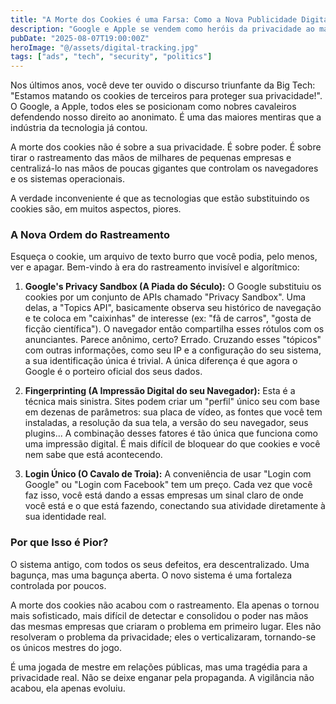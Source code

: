 ```yaml
---
title: "A Morte dos Cookies é uma Farsa: Como a Nova Publicidade Digital Vai te Rastrear de Forma Pior"
description: "Google e Apple se vendem como heróis da privacidade ao matar os cookies, mas a verdade é sombria. As novas tecnologias de rastreamento são piores e mais centralizadas. Uma análise."
pubDate: "2025-08-07T19:00:00Z"
heroImage: "@/assets/digital-tracking.jpg"
tags: ["ads", "tech", "security", "politics"]
---
```


Nos últimos anos, você deve ter ouvido o discurso triunfante da Big Tech: "Estamos matando os cookies de terceiros para proteger sua privacidade!". O Google, a Apple, todos eles se posicionam como nobres cavaleiros defendendo nosso direito ao anonimato. É uma das maiores mentiras que a indústria da tecnologia já contou.

A morte dos cookies não é sobre a sua privacidade. É sobre poder. É sobre tirar o rastreamento das mãos de milhares de pequenas empresas e centralizá-lo nas mãos de poucas gigantes que controlam os navegadores e os sistemas operacionais.

A verdade inconveniente é que as tecnologias que estão substituindo os cookies são, em muitos aspectos, piores.

### A Nova Ordem do Rastreamento

Esqueça o cookie, um arquivo de texto burro que você podia, pelo menos, ver e apagar. Bem-vindo à era do rastreamento invisível e algorítmico:

1.  **Google's Privacy Sandbox (A Piada do Século):** O Google substituiu os cookies por um conjunto de APIs chamado "Privacy Sandbox". Uma delas, a "Topics API", basicamente observa seu histórico de navegação e te coloca em "caixinhas" de interesse (ex: "fã de carros", "gosta de ficção científica"). O navegador então compartilha esses rótulos com os anunciantes. Parece anônimo, certo? Errado. Cruzando esses "tópicos" com outras informações, como seu IP e a configuração do seu sistema, a sua identificação única é trivial. A única diferença é que agora o Google é o porteiro oficial dos seus dados.

2.  **Fingerprinting (A Impressão Digital do seu Navegador):** Esta é a técnica mais sinistra. Sites podem criar um "perfil" único seu com base em dezenas de parâmetros: sua placa de vídeo, as fontes que você tem instaladas, a resolução da sua tela, a versão do seu navegador, seus plugins... A combinação desses fatores é tão única que funciona como uma impressão digital. É mais difícil de bloquear do que cookies e você nem sabe que está acontecendo.

3.  **Login Único (O Cavalo de Troia):** A conveniência de usar "Login com Google" ou "Login com Facebook" tem um preço. Cada vez que você faz isso, você está dando a essas empresas um sinal claro de onde você está e o que está fazendo, conectando sua atividade diretamente à sua identidade real.

### Por que Isso é Pior?

O sistema antigo, com todos os seus defeitos, era descentralizado. Uma bagunça, mas uma bagunça aberta. O novo sistema é uma fortaleza controlada por poucos.

A morte dos cookies não acabou com o rastreamento. Ela apenas o tornou mais sofisticado, mais difícil de detectar e consolidou o poder nas mãos das mesmas empresas que criaram o problema em primeiro lugar. Eles não resolveram o problema da privacidade; eles o verticalizaram, tornando-se os únicos mestres do jogo.

É uma jogada de mestre em relações públicas, mas uma tragédia para a privacidade real. Não se deixe enganar pela propaganda. A vigilância não acabou, ela apenas evoluiu.
